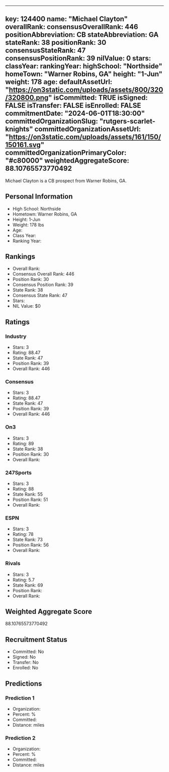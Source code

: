 ---
  key: 124400
  name: "Michael Clayton"
  overallRank: 
  consensusOverallRank: 446
  positionAbbreviation: CB
  stateAbbreviation: GA
  stateRank: 38
  positionRank: 30
  consensusStateRank: 47
  consensusPositionRank: 39
  nilValue: 0
  stars: 
  classYear: 
  rankingYear: 
  highSchool: "Northside"
  homeTown: "Warner Robins, GA"
  height: "1-Jun"
  weight: 178
  age: 
  defaultAssetUrl: "https://on3static.com/uploads/assets/800/320/320800.png"
  isCommitted: TRUE
  isSigned: FALSE
  isTransfer: FALSE
  isEnrolled: FALSE
  commitmentDate: "2024-06-01T18:30:00"
  committedOrganizationSlug: "rutgers-scarlet-knights"
  committedOrganizationAssetUrl: "https://on3static.com/uploads/assets/161/150/150161.svg"
  committedOrganizationPrimaryColor: "#c80000"
  weightedAggregateScore: 88.10765573770492
  ---
  
  Michael Clayton is a CB prospect from Warner Robins, GA.
  
  ## Personal Information
  - High School: Northside
  - Hometown: Warner Robins, GA
  - Height: 1-Jun
  - Weight: 178 lbs
  - Age: 
  - Class Year: 
  - Ranking Year: 
  
  ## Rankings
  - Overall Rank: 
  - Consensus Overall Rank: 446
  - Position Rank: 30
  - Consensus Position Rank: 39
  - State Rank: 38
  - Consensus State Rank: 47
  - Stars: 
  - NIL Value: $0
  
  ## Ratings
  
  ### Industry
  - Stars: 3
  - Rating: 88.47
  - State Rank: 47
  - Position Rank: 39
  - Overall Rank: 446
  
  ### Consensus
  - Stars: 3
  - Rating: 88.47
  - State Rank: 47
  - Position Rank: 39
  - Overall Rank: 446
  
  ### On3
  - Stars: 3
  - Rating: 89
  - State Rank: 38
  - Position Rank: 30
  - Overall Rank: 
  
  ### 247Sports
  - Stars: 3
  - Rating: 88
  - State Rank: 55
  - Position Rank: 51
  - Overall Rank: 
  
  ### ESPN
  - Stars: 3
  - Rating: 78
  - State Rank: 73
  - Position Rank: 56
  - Overall Rank: 
  
  ### Rivals
  - Stars: 3
  - Rating: 5.7
  - State Rank: 69
  - Position Rank: 
  - Overall Rank: 
  
  ## Weighted Aggregate Score
  88.10765573770492
  
  ## Recruitment Status
  - Committed: No
  - Signed: No
  - Transfer: No
  - Enrolled: No
  
  
  
  ## Predictions
  
  ### Prediction 1
  - Organization: 
  - Percent: %
  - Committed: 
  - Distance:  miles
  
  ### Prediction 2
  - Organization: 
  - Percent: %
  - Committed: 
  - Distance:  miles
  